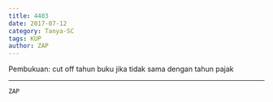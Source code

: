 ```yaml
---
title: 4403
date: 2017-07-12
category: Tanya-SC
tags: KUP
author: ZAP
---
```


Pembukuan: cut off tahun buku jika tidak sama dengan tahun pajak

---



`ZAP`
